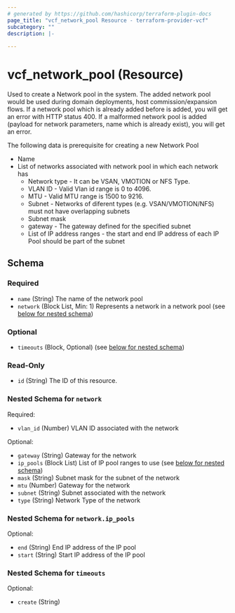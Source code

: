 ```yaml
---
# generated by https://github.com/hashicorp/terraform-plugin-docs
page_title: "vcf_network_pool Resource - terraform-provider-vcf"
subcategory: ""
description: |-
  
---
```


# vcf_network_pool (Resource)

Used to create a Network pool in the system. The added network pool would be used during domain deployments, host commission/expansion flows.
If a network pool which is already added before is added, you will get an error with HTTP status 400.
If a malformed network pool is added (payload for network parameters, name which is already exist), you will get an error.

The following data is prerequisite for creating a new Network Pool

* Name
* List of networks associated with network pool in which each network has
  * Network type - It can be VSAN, VMOTION or NFS Type.
  * VLAN ID - Valid Vlan id range is 0 to 4096.
  * MTU - Valid MTU range is 1500 to 9216.
  * Subnet - Networks of diferent types (e.g. VSAN/VMOTION/NFS) must not have overlapping subnets
  * Subnet mask
  * gateway - The gateway defined for the specified subnet
  * List of IP address ranges - the start and end IP address of each IP Pool should be part of the subnet


<!-- schema generated by tfplugindocs -->
## Schema

### Required

- `name` (String) The name of the network pool
- `network` (Block List, Min: 1) Represents a network in a network pool (see [below for nested schema](#nestedblock--network))

### Optional

- `timeouts` (Block, Optional) (see [below for nested schema](#nestedblock--timeouts))

### Read-Only

- `id` (String) The ID of this resource.

<a id="nestedblock--network"></a>
### Nested Schema for `network`

Required:

- `vlan_id` (Number) VLAN ID associated with the network

Optional:

- `gateway` (String) Gateway for the network
- `ip_pools` (Block List) List of IP pool ranges to use (see [below for nested schema](#nestedblock--network--ip_pools))
- `mask` (String) Subnet mask for the subnet of the network
- `mtu` (Number) Gateway for the network
- `subnet` (String) Subnet associated with the network
- `type` (String) Network Type of the network

<a id="nestedblock--network--ip_pools"></a>
### Nested Schema for `network.ip_pools`

Optional:

- `end` (String) End IP address of the IP pool
- `start` (String) Start IP address of the IP pool



<a id="nestedblock--timeouts"></a>
### Nested Schema for `timeouts`

Optional:

- `create` (String)
